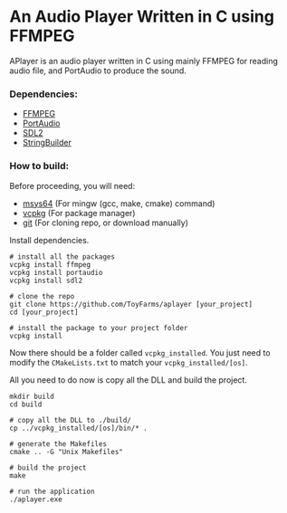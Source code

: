 # An Audio Player Written in C using FFMPEG

APlayer is an audio player written in C using mainly FFMPEG for reading audio file, and PortAudio to produce the sound.

### Dependencies:
* [FFMPEG](https://github.com/FFmpeg/FFmpeg)
* [PortAudio](https://github.com/PortAudio/portaudio)
* [SDL2](https://github.com/libsdl-org/SDL)
* [StringBuilder](https://github.com/cavaliercoder/c-stringbuilder)

### How to build:

Before proceeding, you will need:

* [msys64](https://www.msys2.org/) (For mingw (gcc, make, cmake) command)
* [vcpkg](https://github.com/microsoft/vcpkg) (For package manager)
* [git](https://git-scm.com/) (For cloning repo, or download manually)

Install dependencies.
```Shell
# install all the packages
vcpkg install ffmpeg
vcpkg install portaudio
vcpkg install sdl2

# clone the repo
git clone https://github.com/ToyFarms/aplayer [your_project]
cd [your_project]

# install the package to your project folder
vcpkg install
```

Now there should be a folder called `vcpkg_installed`. You just need to modify the `CMakeLists.txt` to match your `vcpkg_installed/[os]`.

All you need to do now is copy all the DLL and build the project.

```Shell
mkdir build
cd build

# copy all the DLL to ./build/
cp ../vcpkg_installed/[os]/bin/* .

# generate the Makefiles
cmake .. -G "Unix Makefiles"

# build the project
make

# run the application
./aplayer.exe
```
